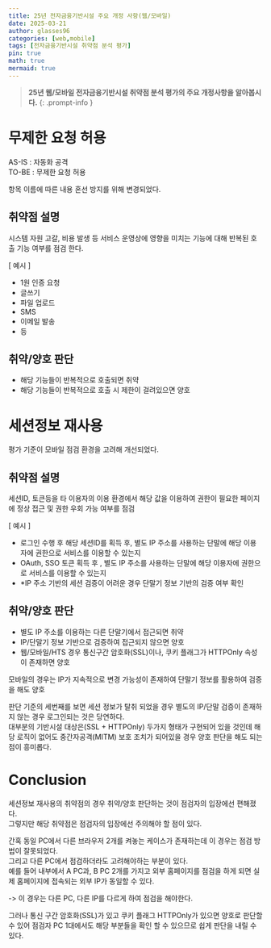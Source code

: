 ```yaml
---
title: 25년 전자금융기반시설 주요 개정 사항(웹/모바일)
date: 2025-03-21
author: glasses96
categories: [web,mobile]
tags: [전자금융기반시설 취약점 분석 평가]
pin: true
math: true
mermaid: true
---
```



> **25년 웹/모바일 전자금융기반시설 취약점 분석 평가의 주요 개정사항을 알아봅시다.**
{: .prompt-info }


# 무제한 요청 허용

AS-IS : 자동화 공격  
TO-BE : 무제한 요청 허용

항목 이름에 따른 내용 혼선 방지를 위해 변경되었다.  

## 취약점 설명
시스템 자원 고갈, 비용 발생 등 서비스 운영상에 영향을 미치는 기능에 대해 반복된 호출 기능 여부를 점검 한다.  

[ 예시 ]
- 1원 인증 요청
- 글쓰기
- 파일 업로드
- SMS
- 이메일 발송
- 등

## 취약/양호 판단
- 해당 기능들이 반복적으로 호출되면 취약
- 해당 기능들이 반복적으로 호출 시 제한이 걸려있으면 양호


# 세션정보 재사용
평가 기준이 모바일 점검 환경을 고려해 개선되었다.

## 취약점 설명
세션ID, 토큰등을 타 이용자의 이용 환경에서 해당 값을 이용하여 권한이 필요한 페이지에 정상 접근 및 권한 우회 가능 여부를 점검

[ 예시 ]
- 로그인 수행 후 해당 세션ID를 획득 후, 별도 IP 주소를 사용하는 단말에 해당 이용자에 권한으로 서비스를 이용할 수 있는지
- OAuth, SSO 토큰 획득 후 , 별도 IP 주소를 사용하는 단말에 해당 이용자에 권한으로 서비스를 이용할 수 있는지
- *IP 주소 기반의 세션 검증이 어려운 경우 단말기 정보 기반의 검증 여부 확인


## 취약/양호 판단
- 별도 IP 주소를 이용하는 다른 단말기에서 접근되면 취약
- IP/단말기 정보 기반으로 검증하여 접근되지 않으면 양호  
- 웹/모바일/HTS 경우 통신구간 암호화(SSL)이나, 쿠키 플래그가 HTTPOnly 속성이 존재하면 양호

모바일의 경우는 IP가 지속적으로 변경 가능성이 존재하여 단말기 정보를 활용하여 검증을 해도 양호  

판단 기준의 세번째를 보면 세션 정보가 탈취 되었을 경우 별도의 IP/단말 검증이 존재하지 않는 경우 로그인되는 것은 당연하다.  
대부분의 기반시설 대상은(SSL + HTTPOnly) 두가지 형태가 구현되어 있을 것인데 해당 로직이 없어도 중간자공격(MITM) 보호 조치가 되어있을 경우 양호 판단을 해도 되는 점이 흥미롭다.    

# Conclusion
세션정보 재사용의 취약점의 경우 취약/양호 판단하는 것이 점검자의 입장에선 편해졌다.  
그렇지만 해당 취약점은 점검자의 입장에선 주의해야 할 점이 있다.  

간혹 동일 PC에서 다른 브라우저 2개를 켜놓는 케이스가 존재하는데 이 경우는 점검 방법이 잘못되었다.  
그리고 다른 PC에서 점검하더라도 고려해야하는 부분이 있다.  
예를 들어 내부에서 A PC과, B PC 2개를 가지고 외부 홈페이지를 점검을 하게 되면 실제 홈페이지에 접속되는 외부 IP가 동일할 수 있다.

-> 이 경우는 다른 PC, 다른 IP를 다르게 하여 점검을 해야한다.  

그러나 통신 구간 암호화(SSL)가 있고 쿠키 플래그 HTTPOnly가 있으면 양호로 판단할 수 있어 점검자 PC 1대에서도 해당 부분들을 확인 할 수 있으므로 쉽게 판단을 내릴 수 있다.